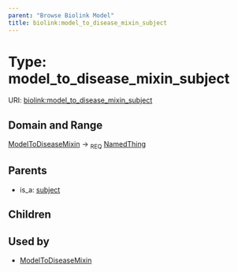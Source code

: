 ```yaml
---
parent: "Browse Biolink Model"
title: biolink:model_to_disease_mixin_subject
---
```


# Type: model_to_disease_mixin_subject




URI: [biolink:model_to_disease_mixin_subject](https://w3id.org/biolink/vocab/model_to_disease_mixin_subject)


## Domain and Range

[ModelToDiseaseMixin](ModelToDiseaseMixin.md) ->  <sub>REQ</sub> [NamedThing](NamedThing.md)

## Parents

 *  is_a: [subject](subject.md)

## Children


## Used by

 * [ModelToDiseaseMixin](ModelToDiseaseMixin.md)
